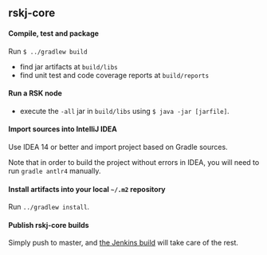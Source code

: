
## rskj-core

#### Compile, test and package

Run `$ ../gradlew build`

 - find jar artifacts at `build/libs`
 - find unit test and code coverage reports at `build/reports`

#### Run a RSK node

 - execute the `-all` jar in `build/libs` using `$ java -jar [jarfile]`.

#### Import sources into IntelliJ IDEA

Use IDEA 14 or better and import project based on Gradle sources.

Note that in order to build the project without errors in IDEA, you will need to run `gradle antlr4` manually.

#### Install artifacts into your local `~/.m2` repository

Run `../gradlew install`.

#### Publish rskj-core builds

Simply push to master, and [the Jenkins build](https://jenkins.rsk.co/) will take care of the rest.

